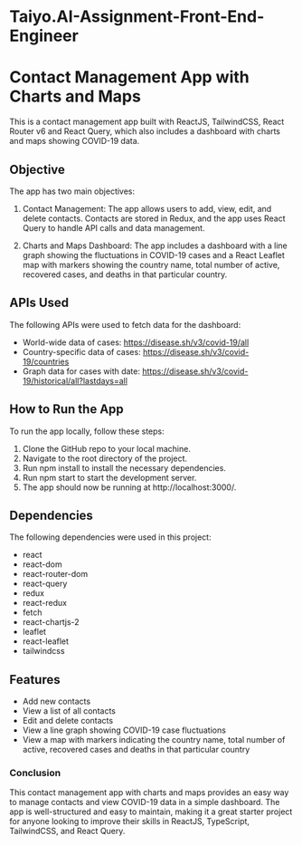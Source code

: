 # Taiyo.AI-Assignment-Front-End-Engineer

# Contact Management App with Charts and Maps

This is a contact management app built with ReactJS, TailwindCSS, React Router v6 and React Query, which also includes a dashboard with charts and maps showing COVID-19 data.

## Objective

The app has two main objectives:

1.  Contact Management: The app allows users to add, view, edit, and delete contacts. Contacts are stored in Redux, and the app uses React Query to handle API calls and data management.

2.  Charts and Maps Dashboard: The app includes a dashboard with a line graph showing the fluctuations in COVID-19 cases and a React Leaflet map with markers showing the country name, total number of active, recovered cases, and deaths in that particular country.

## APIs Used

The following APIs were used to fetch data for the dashboard:

- World-wide data of cases: https://disease.sh/v3/covid-19/all
- Country-specific data of cases: https://disease.sh/v3/covid-19/countries
- Graph data for cases with date: https://disease.sh/v3/covid-19/historical/all?lastdays=all

## How to Run the App

To run the app locally, follow these steps:

1.  Clone the GitHub repo to your local machine.
2.  Navigate to the root directory of the project.
3.  Run npm install to install the necessary dependencies.
4.  Run npm start to start the development server.
5.  The app should now be running at http://localhost:3000/.

## Dependencies

The following dependencies were used in this project:

- react
- react-dom
- react-router-dom
- react-query
- redux
- react-redux
- fetch
- react-chartjs-2
- leaflet
- react-leaflet
- tailwindcss

## Features

- Add new contacts
- View a list of all contacts
- Edit and delete contacts
- View a line graph showing COVID-19 case fluctuations
- View a map with markers indicating the country name, total number of active, recovered cases and deaths in that particular country

### Conclusion

This contact management app with charts and maps provides an easy way to manage contacts and view COVID-19 data in a simple dashboard. The app is well-structured and easy to maintain, making it a great starter project for anyone looking to improve their skills in ReactJS, TypeScript, TailwindCSS, and React Query.
